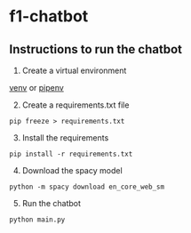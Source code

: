 # f1-chatbot

## Instructions to run the chatbot

1. Create a virtual environment

[venv](https://www.freecodecamp.org/news/how-to-setup-virtual-environments-in-python/) or [pipenv](https://pipenv.pypa.io/en/latest/)

2. Create a requirements.txt file

`pip freeze > requirements.txt`

3. Install the requirements

`pip install -r requirements.txt`

4. Download the spacy model

`python -m spacy download en_core_web_sm`

5. Run the chatbot

`python main.py`